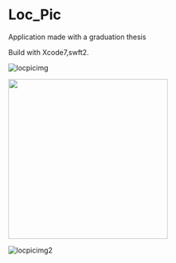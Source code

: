 # Loc_Pic
Application made with a graduation thesis

Build with Xcode7,swft2.


![locpicimg](https://user-images.githubusercontent.com/28476199/50680175-06401c80-104a-11e9-8e66-303fbd8430c4.png)

<img src="https://user-images.githubusercontent.com/28476199/50680175-06401c80-104a-11e9-8e66-303fbd8430c4.png" width="320">


![locpicimg2](https://user-images.githubusercontent.com/28476199/50681300-59b46980-104e-11e9-8266-0daf8b434c70.png)
